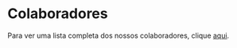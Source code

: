 # Colaboradores 

Para ver uma lista completa dos nossos colaboradores, clique [aqui](https://github.com/nebulasio/nebdocs/graphs/contributors).
